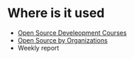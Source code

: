 # Where is it used

* [Open Source Develeopment Courses](https://osdc.code-maven.com/)
* [Open Source by Organizations](https://osdc.code-maven.com/open-source-by-organizations/)
* Weekly report


